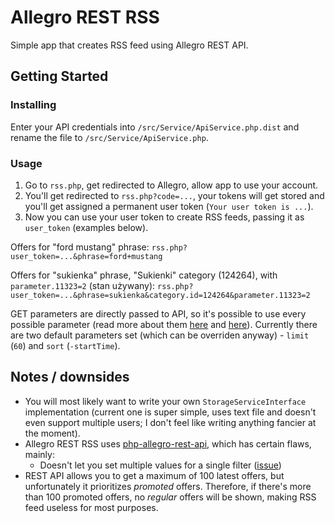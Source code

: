 # Allegro REST RSS

Simple app that creates RSS feed using Allegro REST API.

## Getting Started

### Installing
Enter your API credentials into `/src/Service/ApiService.php.dist` and rename the file to `/src/Service/ApiService.php`.

### Usage

1. Go to `rss.php`, get redirected to Allegro, allow app to use your account.
2. You'll get redirected to `rss.php?code=...`, your tokens will get stored and you'll get assigned a permanent user token (`Your user token is ...`).
3. Now you can use your user token to create RSS feeds, passing it as `user_token` (examples below).

Offers for "ford mustang" phrase:
`rss.php?user_token=...&phrase=ford+mustang`

Offers for "sukienka" phrase, "Sukienki" category (124264), with `parameter.11323=2` (stan używany):
`rss.php?user_token=...&phrase=sukienka&category.id=124264&parameter.11323=2`

GET parameters are directly passed to API, so it's possible to use every possible parameter (read more about them [here](https://developer.allegro.pl/documentation/#/offers-listing/getListing) and [here](https://developer.allegro.pl/en/news/2018-07-03-Listing_ofert/)). Currently there are two default parameters set (which can be overriden anyway) - `limit` (`60`) and `sort` (`-startTime`).

## Notes / downsides
* You will most likely want to write your own `StorageServiceInterface` implementation (current one is super simple, uses text file and doesn't even support multiple users; I don't feel like writing anything fancier at the moment).
* Allegro REST RSS uses [php-allegro-rest-api](https://github.com/Wiatrogon/php-allegro-rest-api), which has certain flaws, mainly:
	* Doesn't let you set multiple values for a single filter ([issue](https://github.com/Wiatrogon/php-allegro-rest-api/issues/6))
* REST API allows you to get a maximum of 100 latest offers, but unfortunately it prioritizes *promoted* offers. Therefore, if there's more than 100 promoted offers, no *regular* offers will be shown, making RSS feed useless for most purposes.